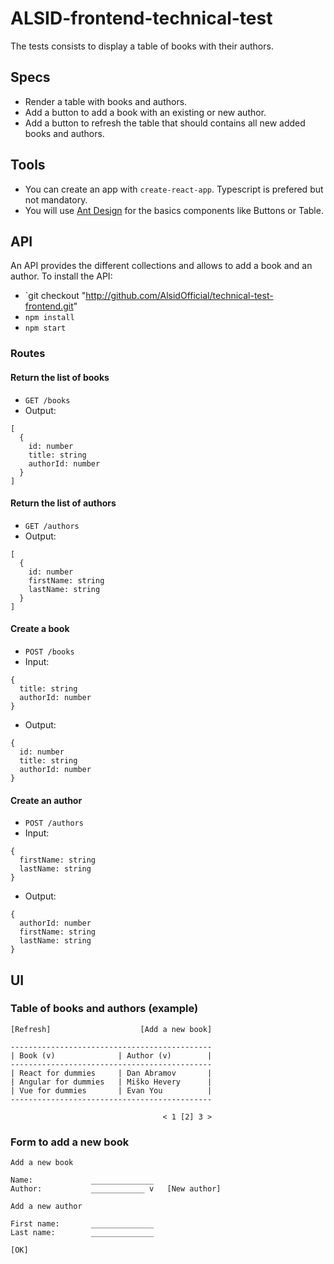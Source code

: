 # ALSID-frontend-technical-test

The tests consists to display a table of books with their authors.

## Specs

- Render a table with books and authors.
- Add a button to add a book with an existing or new author.
- Add a button to refresh the table that should contains all new added books and authors.

## Tools

- You can create an app with `create-react-app`. Typescript is prefered but not mandatory.
- You will use [Ant Design](https://ant.design) for the basics components like Buttons or Table.

## API

An API provides the different collections and allows to add a book and an author.
To install the API:

- `git checkout "http://github.com/AlsidOfficial/technical-test-frontend.git"
- `npm install`
- `npm start`

### Routes

#### Return the list of books

- `GET /books`
- Output:

```
[
  {
    id: number
    title: string
    authorId: number
  }
]
```

#### Return the list of authors

- `GET /authors`
- Output:

```
[
  {
    id: number
    firstName: string
    lastName: string
  }
]
```

#### Create a book

- `POST /books`
- Input:

```
{
  title: string
  authorId: number
}
```

- Output:

```
{
  id: number
  title: string
  authorId: number
}
```

#### Create an author

- `POST /authors`
- Input:

```
{
  firstName: string
  lastName: string
}
```

- Output:

```
{
  authorId: number
  firstName: string
  lastName: string
}
```

## UI

### Table of books and authors (example)

```
[Refresh]                    [Add a new book]

---------------------------------------------
| Book (v)              | Author (v)        |
---------------------------------------------
| React for dummies     | Dan Abramov       |
| Angular for dummies   | Miško Hevery      |
| Vue for dummies       | Evan You          |
---------------------------------------------

                                  < 1 [2] 3 >
```

### Form to add a new book

```
Add a new book

Name:             ______________
Author:           ____________ v   [New author]

Add a new author

First name:       ______________
Last name:        ______________

[OK]
```
